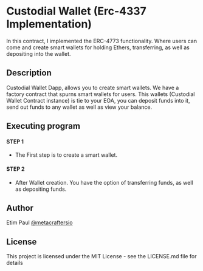 # Custodial Wallet (Erc-4337 Implementation)

In this contract, I implemented the ERC-4773 functionality. Where users can come and create smart wallets for holding Ethers, transferring, as well as depositing into the wallet.

## Description

Custodial Wallet Dapp, allows you to create smart wallets. We have a factory contract that spurns smart wallets for users. This wallets (Custodial Wallet Contract instance) is tie to your EOA, you can deposit funds into it, send out funds to any wallet as well as view your balance.


## Executing program
#### STEP 1
- The First step is to create a smart wallet.

#### STEP 2
- After Wallet creation. You have the option of transferring funds, as well as depositing funds.

## Author

Etim Paul
[@metacraftersio](https://twitter.com/undefined)


## License

This project is licensed under the MIT License - see the LICENSE.md file for details
